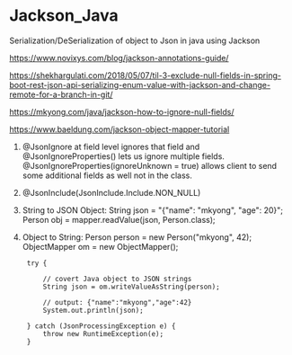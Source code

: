 # Jackson_Java
Serialization/DeSerialization of object to Json in java using Jackson

https://www.novixys.com/blog/jackson-annotations-guide/

https://shekhargulati.com/2018/05/07/til-3-exclude-null-fields-in-spring-boot-rest-json-api-serializing-enum-value-with-jackson-and-change-remote-for-a-branch-in-git/

https://mkyong.com/java/jackson-how-to-ignore-null-fields/

https://www.baeldung.com/jackson-object-mapper-tutorial

1. @JsonIgnore at field level ignores that field and @JsonIgnoreProperties() lets us ignore multiple fields. @JsonIgnoreProperties(ignoreUnknown = true) allows client to send some additional fields as well not in the class.
2. @JsonInclude(JsonInclude.Include.NON_NULL)
3. String to JSON Object:
   String json = "{\"name\": \"mkyong\", \"age\": 20}";
   Person obj = mapper.readValue(json, Person.class);
  
5. Object to String:
       Person person = new Person("mkyong", 42);
       ObjectMapper om = new ObjectMapper();

        try {

            // covert Java object to JSON strings
            String json = om.writeValueAsString(person);

            // output: {"name":"mkyong","age":42}
            System.out.println(json);

        } catch (JsonProcessingException e) {
            throw new RuntimeException(e);
        }
